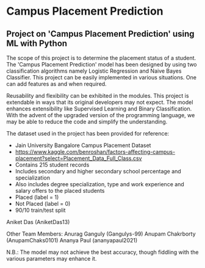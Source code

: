 # Campus Placement Prediction
Project on 'Campus Placement Prediction' using ML with Python
-------------------------------------------------------------------------------------

The scope of this project is to determine the placement status of a student. The 'Campus Placement Prediction' model has been designed by using two classification algorithms namely Logistic Regression and Naive Bayes Classifier. This project can be easily implemented in various situations. One can add features as and when required.

Reusability and flexibility can be exhibited in the modules. This project is extendable in ways that its original developers may not expect. The model enhances extensibility like Supervised Learning and Binary Classification.
With the advent of the upgraded version of the programming language, we may be able to reduce the code and simplify the understanding.

The dataset used in the project has been provided for reference:
- Jain University Bangalore Campus Placement Dataset
- https://www.kaggle.com/benroshan/factors-affecting-campus-placement?select=Placement_Data_Full_Class.csv
- Contains 215 student records
- Includes secondary and higher secondary school percentage and specialization
- Also includes degree specialization, type and work experience and salary offers to the placed students
- Placed (label = 1)
- Not Placed (label = 0)
- 90/10 train/test split

Aniket Das (AniketDas13)

Other Team Members:
Anurag Ganguly (Gangulys-99)
Anupam Chakrborty (AnupamChaks0101)
Ananya Paul (ananyapaul2021)

N.B.: The model may not achieve the best accuracy, though fiddling with the various parameters may enhance it.
